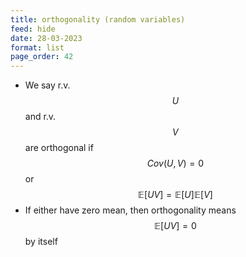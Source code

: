 ```yaml
---
title: orthogonality (random variables)
feed: hide
date: 28-03-2023
format: list
page_order: 42
---
```



-   We say r.v. $$U$$ and r.v. $$V$$ are orthogonal if $$Cov(U,V) = 0$$ or $$\mathbb{E}[UV] = \mathbb{E}[U]\mathbb{E}[V]$$
-   If either have zero mean, then orthogonality means $$\mathbb{E}[UV] = 0$$ by itself
